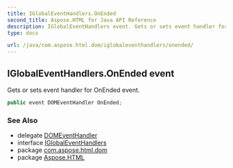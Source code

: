 ```yaml
---
title: IGlobalEventHandlers.OnEnded
second_title: Aspose.HTML for Java API Reference
description: IGlobalEventHandlers event. Gets or sets event handler for OnEnded event
type: docs

url: /java/com.aspose.html.dom/iglobaleventhandlers/onended/
---
```

## IGlobalEventHandlers.OnEnded event

Gets or sets event handler for OnEnded event.

```java
public event DOMEventHandler OnEnded;
```

### See Also

* delegate [DOMEventHandler](../../../com.aspose.html.dom.events/domeventhandler/)
* interface [IGlobalEventHandlers](../)
* package [com.aspose.html.dom](../../../com.aspose.html.dom/)
* package [Aspose.HTML](../../../)
